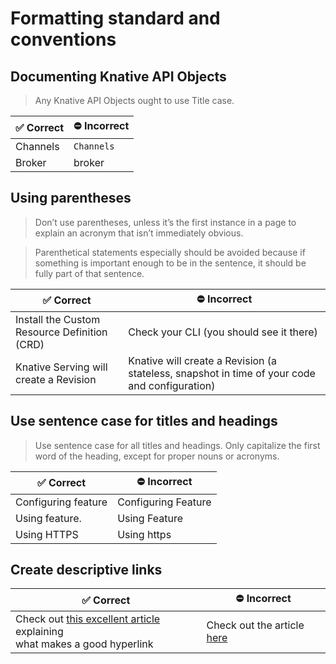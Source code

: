 # Formatting standard and conventions

## Documenting Knative API Objects
> Any Knative API Objects ought to use Title case.

|:white_check_mark: Correct                  |:no_entry: Incorrect
|--------------------|-----
|Channels | `Channels`
|Broker      | broker


## Using parentheses
>Don’t use parentheses, unless it’s the first instance in a page to explain an acronym that isn’t immediately obvious.

>Parenthetical statements especially should be avoided because if something is important enough to be in the sentence, it should be fully part of that sentence.

|:white_check_mark: Correct                  |:no_entry: Incorrect
|--------------------|-----
|Install the Custom Resource Definition (CRD) | Check your CLI (you should see it there)
|Knative Serving will create a Revision      | Knative will create a Revision (a stateless, snapshot in time of your code and configuration)


## Use sentence case for titles and headings

> Use sentence case for all titles and headings. Only capitalize the first
word of the heading, except for proper nouns or acronyms.

|:white_check_mark: Correct                  |:no_entry: Incorrect
|--------------------|-----
|Configuring feature | Configuring Feature
|Using feature.      | Using Feature
|Using HTTPS         | Using https

## Create descriptive links

|:white_check_mark: Correct                                     |:no_entry: Incorrect
|---------------------------------------|------
|Check out [this excellent article](https://medium.com/@heyoka/Correctnt-use-click-here-f32f445d1021) explaining <br> what makes a good hyperlink    | Check out the article [here](https://medium.com/@heyoka/Correctnt-use-click-here-f32f445d1021)
